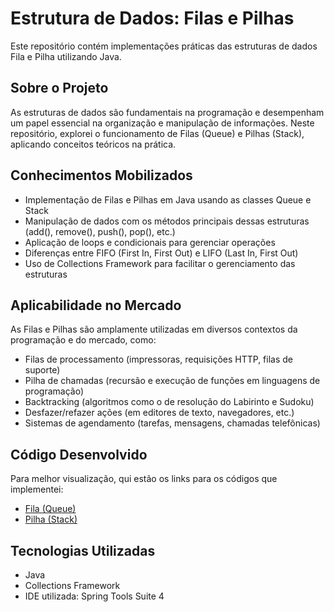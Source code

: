 # Estrutura de Dados: Filas e Pilhas

Este repositório contém implementações práticas das estruturas de dados Fila e Pilha utilizando Java.

## Sobre o Projeto
As estruturas de dados são fundamentais na programação e desempenham um papel essencial na organização e manipulação de informações. Neste repositório, explorei o funcionamento de Filas (Queue) e Pilhas (Stack), aplicando conceitos teóricos na prática.

## Conhecimentos Mobilizados
* Implementação de Filas e Pilhas em Java usando as classes Queue e Stack
* Manipulação de dados com os métodos principais dessas estruturas (add(), remove(), push(), pop(), etc.)
* Aplicação de loops e condicionais para gerenciar operações
* Diferenças entre FIFO (First In, First Out) e LIFO (Last In, First Out)
* Uso de Collections Framework para facilitar o gerenciamento das estruturas

## Aplicabilidade no Mercado

As Filas e Pilhas são amplamente utilizadas em diversos contextos da programação e do mercado, como:

* Filas de processamento (impressoras, requisições HTTP, filas de suporte)
* Pilha de chamadas (recursão e execução de funções em linguagens de programação)
* Backtracking (algoritmos como o de resolução do Labirinto e Sudoku)
* Desfazer/refazer ações (em editores de texto, navegadores, etc.)
* Sistemas de agendamento (tarefas, mensagens, chamadas telefônicas)

## Código Desenvolvido

Para melhor visualização, qui estão os links para os códigos que implementei:

* [Fila (Queue)](src/atividadesPraticas/Atividade1.java)
* [Pilha (Stack)](src/atividadesPraticas/Atividade2.java)

## Tecnologias Utilizadas
* Java
* Collections Framework
* IDE utilizada: Spring Tools Suite 4

